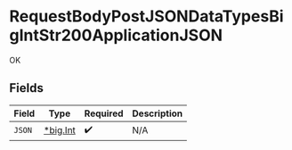 # RequestBodyPostJSONDataTypesBigIntStr200ApplicationJSON

OK


## Fields

| Field                                       | Type                                        | Required                                    | Description                                 |
| ------------------------------------------- | ------------------------------------------- | ------------------------------------------- | ------------------------------------------- |
| `JSON`                                      | [*big.Int](https://pkg.go.dev/math/big#Int) | :heavy_check_mark:                          | N/A                                         |